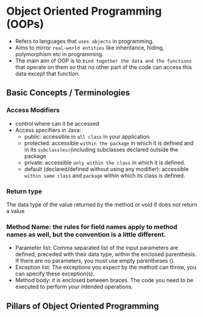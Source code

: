 
# Object Oriented Programming (OOPs)

- Refers to languages that `uses objects` in programming.
- Aims to mirror `real-world entities` like inheritance, hiding, polymorphism etc in programming.
- The main aim of OOP is to `bind together the data and the functions` that operate on them so that no other part of the code can access this data except that function.

## Basic Concepts / Terminologies

### Access Modifiers

- control where can it be accessed
- Access specifiers in Java:
  - public: accessible in `all class` in your application
  - protected: accessible `within the package` in which it is defined and in its `subclass(es)`(including subclasses declared outside the package
  - private: accessible `only within the class` in which it is defined.
  - default (declared/defined without using any modifier): accessible `within same class` and `package` within which its class is defined.

### Return type

The data type of the value returned by the method or void if does not return a value

### Method Name: the rules for field names apply to method names as well, but the convention is a little different.
- Parameter list: Comma separated list of the input parameters are defined, preceded with their data type, within the enclosed parenthesis. If there are no parameters, you must use empty parentheses ().
- Exception list: The exceptions you expect by the method can throw, you can specify these exception(s).
- Method body: it is enclosed between braces. The code you need to be executed to perform your intended operations.

## Pillars of Object Oriented Programming
